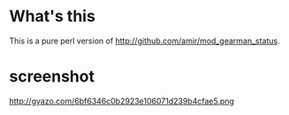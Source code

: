 What's this
===========

This is a pure perl version of http://github.com/amir/mod_gearman_status.

screenshot
==========

http://gyazo.com/6bf6346c0b2923e106071d239b4cfae5.png

